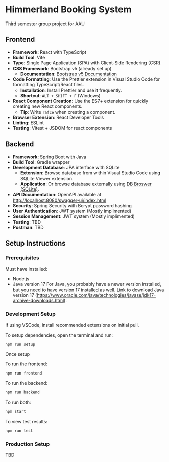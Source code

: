 # Himmerland Booking System

Third semester group project for AAU

## Frontend

- **Framework**: React with TypeScript
- **Build Tool**: Vite
- **Type**: Single Page Application (SPA) with Client-Side Rendering (CSR)
- **CSS Framework**: Bootstrap v5 (already set up)
  - **Documentation**: [Bootstrap v5 Documentation](https://getbootstrap.com/docs/5.3/getting-started/introduction/)
- **Code Formatting**: Use the Prettier extension in Visual Studio Code for formatting TypeScript/React files. 
  - **Installation**: Install Prettier and use it frequently.
  - **Shortcut**: `ALT + SHIFT + F` (Windows)
- **React Component Creation**: Use the ES7+ extension for quickly creating new React components.
  - **Tip**: Write `rafce` when creating a component.
- **Browser Extension**: React Developer Tools
- **Linting**: ESLint
- **Testing**: Vitest + JSDOM for react components

## Backend

- **Framework**: Spring Boot with Java
- **Build Tool**: Gradle wrapper
- **Development Database**: JPA interface with SQLite
  - **Extension**: Browse database from within Visual Studio Code using SQLite Viewer extension.
  - **Application**: Or browse database externally using [DB Broswer (SQLite)](https://sqlitebrowser.org/dl/).
- **API Documentation**: OpenAPI available at [http://localhost:8080/swagger-ui/index.html](http://localhost:8080/swagger-ui/index.html)
- **Security**: Spring Security with Bcrypt password hashing
- **User Authentication**: JWT system (Mostly implimented)
- **Session Management**: JWT system (Mostly implimented)
- **Testing**: TBD
- **Postman**: TBD

## Setup Instructions

### Prerequisites

Must have installed:
  - Node.js
  - Java version 17
For Java, you probably have a newer version installed, but you need to have version 17 installed as well.
Link to download Java version 17 (https://www.oracle.com/java/technologies/javase/jdk17-archive-downloads.html).

### Development Setup
If using VSCode, install recommended extensions on initial pull.  

To setup dependencies, open the terminal and run:
```bash
npm run setup
```
Once setup

To run the frontend:
```bash
npm run frontend
```
To run the backend:
```bash
npm run backend
```
To run both:
```bash
npm start
```
To view test results:
```bash
npm run test
```
### Production Setup
TBD
